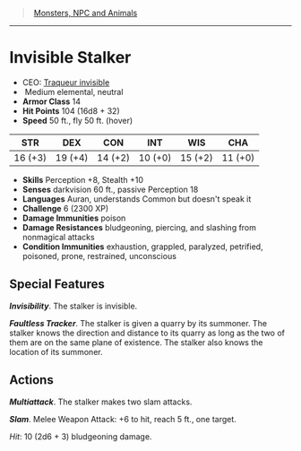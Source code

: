 ﻿---
!MonsterItem
Family: MonsterVO
Type: elemental
Size: Medium
Alignment: neutral
ArmorClass: 14
HitPoints: 104 (16d8 + 32)
Speed: 50 ft., fly 50 ft. (hover)
Strength: 16 (+3)
Dexterity: 19 (+4)
Constitution: 14 (+2)
Intelligence: 10 (+0)
Wisdom: 15 (+2)
Charisma: 11 (+0)
Skills: Perception +8, Stealth +10
DamageImmunities: poison
ConditionImmunities: exhaustion, grappled, paralyzed, petrified, poisoned, prone, restrained, unconscious
DamageResistances: bludgeoning, piercing, and slashing from nonmagical attacks
Senses: darkvision 60 ft., passive Perception 18
Languages: Auran, understands Common but doesn't speak it
Challenge: 6 (2300 XP)
Id: monsters_vo.md#invisible-stalker
ParentLink: monsters_vo.md#monsters-npc-and-animals
Name: Invisible Stalker
ParentName: Monsters, NPC and Animals
NameLevel: 1
AltName: '[Traqueur invisible](hd_monsters_traqueur_invisible.md)'
Attributes: {}
---
> [Monsters, NPC and Animals](srd_monsters.md)

---

# Invisible Stalker

- CEO: [Traqueur invisible](hd_monsters_traqueur_invisible.md)
-  Medium elemental, neutral
- **Armor Class** 14
- **Hit Points** 104 (16d8 + 32)
- **Speed** 50 ft., fly 50 ft. (hover)

|STR|DEX|CON|INT|WIS|CHA|
|---|---|---|---|---|---|
|16 (+3)|19 (+4)|14 (+2)|10 (+0)|15 (+2)|11 (+0)|

- **Skills** Perception +8, Stealth +10
- **Senses** darkvision 60 ft., passive Perception 18
- **Languages** Auran, understands Common but doesn't speak it
- **Challenge** 6 (2300 XP)
- **Damage Immunities** poison
- **Damage Resistances** bludgeoning, piercing, and slashing from nonmagical attacks
- **Condition Immunities** exhaustion, grappled, paralyzed, petrified, poisoned, prone, restrained, unconscious

## Special Features

**_Invisibility_**. The stalker is invisible.

**_Faultless Tracker_**. The stalker is given a quarry by its summoner. The stalker knows the direction and distance to its quarry as long as the two of them are on the same plane of existence. The stalker also knows the location of its summoner.

## Actions

**_Multiattack_**. The stalker makes two slam attacks.

**_Slam_**. Melee Weapon Attack: +6 to hit, reach 5 ft., one target.

_Hit_: 10 (2d6 + 3) bludgeoning damage.

